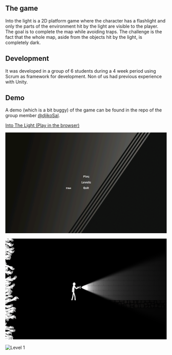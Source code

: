## The game
Into the light is a 2D platform game where the character has a flashlight and only the parts of the environment hit by the light are visible to the player. The goal is to complete the map while avoiding traps. The challenge is the fact that the whole map, aside from the objects hit by the light, is completely dark.

## Development
It was developed in a group of 6 students during a 4 week period using Scrum 
as framework for development. Non of us had previous experience with Unity.

## Demo
A demo (which is a bit buggy) of the game can be found in the repo of the group member [@djikoSal](https://github.com/djikoSal).

[Into The Light (Play in the browser)](https://djikosal.github.io/)

![Menu](Images/Menu.png)

![Level 1](Images/Level1.png)

![Level 1](Images/Level1Demo.gif)